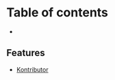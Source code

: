 # Table of contents

* [](README.md)

## Features

* [Kontributor](https://hacktoberfest-1.gitbook.io/hacktoberfest/v/main/profile)
